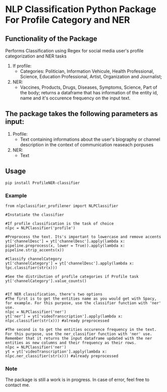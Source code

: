 # NLP Classification Python Package For Profile Category and NER

## Functionality of the Package

Performs Classification using Regex for social media user's profile categorization and NER tasks
1. If profile:
    * Categories: Politician, Information Vehicule, Health Professional, Science, Education Professional, Artist, Organization and Journalist;
2. NER: 
    * Vaccines, Products, Drugs, Diseases, Symptoms, Science, Part of the body; returns a dataframe that has information of the entity id, name and it's occurence frequency on the input text.


## The package takes the following parameters as input:

1. Profile: 
    * Text containing informations about the user's biography or channel description in the context of communication reaseach porpuses
2. NER: 
    * Text

## Usage

```
pip install ProfileNER-classifier

```


### Example

```
from nlpclassifier_profilener import NLPClassifier

#Instatiate the classifier

#If profile classification is the task of choice
nlpc = NLPClassifier('profile')

#Preprocess the text. Its's important to lowercase and remove accents
yt['channelDesc'] = yt['channelDesc'].apply(lambda x: pipeline.preprocess(x, lower = True)).apply(lambda x: pipeline.strip_accents(x))

#Classify channelCategory
yt['channelCategory'] = yt['channelDesc'].apply(lambda x: tpc.classifier(str(x)))

#See the distribution of profile categories if Profile task
yt['channelCategory'].value_counts()


#If NER classification, there's two options
#The first is to get the entities name as you would get with Spacy, for example. For this purpose, use the classifier function with 'ner' use.
nlpc = NLPClassifier('ner')
yt['ner'] = yt['videoTranscription'].apply(lambda x: nlpc.classifier(str(x))) #already preprocessed

#The second is to get the entities occurence frequency in the text. For this purpose, use the ner_classifier function with 'ner' use. Remember that it returns the input dataframe updated with the ner entities as new columns and their frequency as their rows.
nlpc = NLPClassifier('ner')
yt = yt['videoTranscription'].apply(lambda x: nlpc.ner_classifier(str(x))) #already preprocessed
```

### Note
The package is still a work is in progress.
In case of error, feel free to contact me.